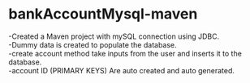 # bankAccountMysql-maven

-Created a Maven project with mySQL connection using JDBC.   
-Dummy data is created to populate the database.  
-create account method take inputs from the user and inserts it to the database.  
-account ID (PRIMARY KEYS) Are auto created and auto generated.  
